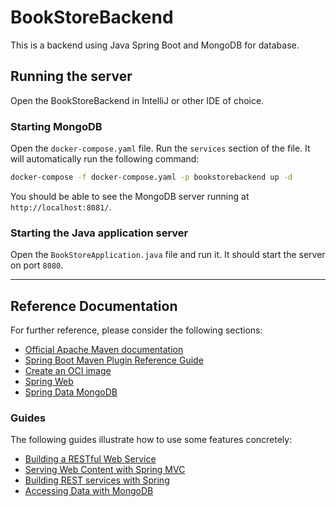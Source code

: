 # BookStoreBackend

This is a backend using Java Spring Boot and MongoDB for database.

## Running the server

Open the BookStoreBackend in IntelliJ or other IDE of choice.

### Starting MongoDB

Open the `docker-compose.yaml` file. Run the `services` section of the file. It will
automatically run the following command:

```bash
docker-compose -f docker-compose.yaml -p bookstorebackend up -d
```

You should be able to see the MongoDB server running at `http://localhost:8081/`.

### Starting the Java application server

Open the `BookStoreApplication.java` file and run it. It should start the server on port `8080`.

---

## Reference Documentation

For further reference, please consider the following sections:

* [Official Apache Maven documentation](https://maven.apache.org/guides/index.html)
* [Spring Boot Maven Plugin Reference Guide](https://docs.spring.io/spring-boot/docs/2.7.11/maven-plugin/reference/html/)
* [Create an OCI image](https://docs.spring.io/spring-boot/docs/2.7.11/maven-plugin/reference/html/#build-image)
* [Spring Web](https://docs.spring.io/spring-boot/docs/2.7.11/reference/htmlsingle/#web)
* [Spring Data MongoDB](https://docs.spring.io/spring-boot/docs/2.7.11/reference/htmlsingle/#data.nosql.mongodb)

### Guides

The following guides illustrate how to use some features concretely:

* [Building a RESTful Web Service](https://spring.io/guides/gs/rest-service/)
* [Serving Web Content with Spring MVC](https://spring.io/guides/gs/serving-web-content/)
* [Building REST services with Spring](https://spring.io/guides/tutorials/rest/)
* [Accessing Data with MongoDB](https://spring.io/guides/gs/accessing-data-mongodb/)

